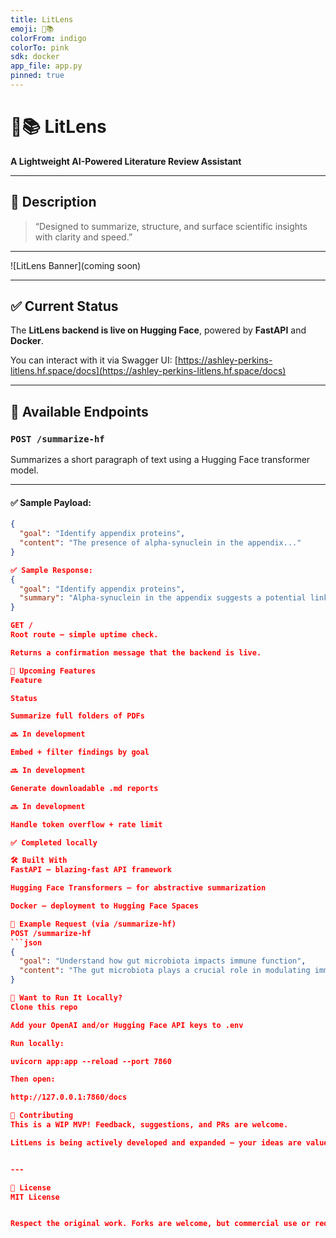 ```yaml
---
title: LitLens
emoji: 🧠📚
colorFrom: indigo
colorTo: pink
sdk: docker
app_file: app.py
pinned: true
---
```


# 🧠📚 LitLens

**A Lightweight AI-Powered Literature Review Assistant**

---

## 🎯 Description

> “Designed to summarize, structure, and surface scientific insights with clarity and speed.”

---

![LitLens Banner](coming soon)

---

## ✅ Current Status

The **LitLens backend is live on Hugging Face**, powered by **FastAPI** and **Docker**.

You can interact with it via Swagger UI:
[https://ashley-perkins-litlens.hf.space/docs](https://ashley-perkins-litlens.hf.space/docs)

---

## 🔧 Available Endpoints

### `POST /summarize-hf`

Summarizes a short paragraph of text using a Hugging Face transformer model.

---

#### ✅ Sample Payload:

```json
{
  "goal": "Identify appendix proteins",
  "content": "The presence of alpha-synuclein in the appendix..."
}

✅ Sample Response:
{
  "goal": "Identify appendix proteins",
  "summary": "Alpha-synuclein in the appendix suggests a potential link to Parkinson’s."
}

GET /
Root route – simple uptime check.

Returns a confirmation message that the backend is live.

🔬 Upcoming Features
Feature

Status

Summarize full folders of PDFs

🔜 In development

Embed + filter findings by goal

🔜 In development

Generate downloadable .md reports

🔜 In development

Handle token overflow + rate limit

✅ Completed locally

🛠️ Built With
FastAPI – blazing-fast API framework

Hugging Face Transformers – for abstractive summarization

Docker – deployment to Hugging Face Spaces

🧪 Example Request (via /summarize-hf)
POST /summarize-hf
```json
{
  "goal": "Understand how gut microbiota impacts immune function",
  "content": "The gut microbiota plays a crucial role in modulating immune responses..."
}

📄 Want to Run It Locally?
Clone this repo

Add your OpenAI and/or Hugging Face API keys to .env

Run locally:

uvicorn app:app --reload --port 7860

Then open:

http://127.0.0.1:7860/docs

🤝 Contributing
This is a WIP MVP! Feedback, suggestions, and PRs are welcome.

LitLens is being actively developed and expanded — your ideas are valued.


---

📜 License
MIT License


Respect the original work. Forks are welcome, but commercial use or redistribution without significant modification and written permission is prohibited.